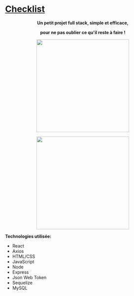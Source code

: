 # [Checklist](https://checklist.arthurm.tech/)
<b>
<p align="center">
Un petit projet full stack, simple et efficace,
</p>
<p align="center">
pour ne pas oublier ce qu'il reste à faire !
</p>
</b>
<p align="center">
  <img src="https://user-images.githubusercontent.com/70105093/147940590-02fcd59e-cf5b-4e65-aba9-d59f7f5f244d.png" width="300px">
</p>
<p align="center">
  <img src="https://user-images.githubusercontent.com/70105093/147944974-f9a6a296-4806-4832-bd6b-c1bf150c1f9e.png" width="300px">
</p>


__Technologies utilisée:__

* React
* Axios
* HTML/CSS
* JavaScript
* Node
* Express
* Json Web Token
* Sequelize
* MySQL
